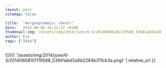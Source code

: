 ```yaml
---
layout: post
sitemap: false

title:  "morgonprommis: check!"
date:   2014-06-08 10:11:57 +0100
thumbnail-img: /assets/img/2014/june/6-3/20140608101119588_53941abd2a6b2284b311cb3a.png
author: Eva
tags: ["2014"]
---
```




![]({{ '/assets/img/2014/june/6-3/20140608101119588_53941abd2a6b2284b311cb3a.png)'  | relative_url }}

